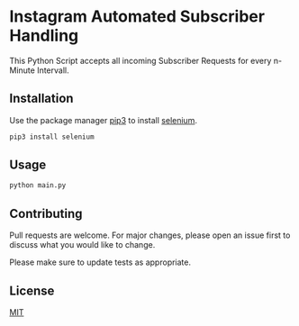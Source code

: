 # Instagram Automated Subscriber Handling

This Python Script accepts all incoming Subscriber Requests for every n-Minute Intervall.

## Installation

Use the package manager [pip3](https://help.dreamhost.com/hc/en-us/articles/115000699011-Using-pip3-to-install-Python3-modules) to install [selenium](https://www.seleniumhq.org/).

```bash
pip3 install selenium
```

## Usage

```bash
python main.py
```

## Contributing
Pull requests are welcome. For major changes, please open an issue first to discuss what you would like to change.

Please make sure to update tests as appropriate.

## License
[MIT](https://choosealicense.com/licenses/mit/)
